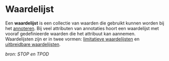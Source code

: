 # Waardelijst

Een **waardelijst** is een collectie van waarden die gebruikt kunnen worden bij het [annoteren](#begrip-annotatie-annoteren). 
Bij veel attributen van annotaties hoort een waardelijst met vooraf gedefinieerde waarden die het attribuut kan aannemen. Waardelijsten
zijn er in twee vormen: [limitatieve waardelijsten](#begrip-limitatieve-waardelijst) en [uitbreidbare waardelijsten](#begrip-uitbreidbare-waardelijst). 

*bron: STOP en TPOD*
